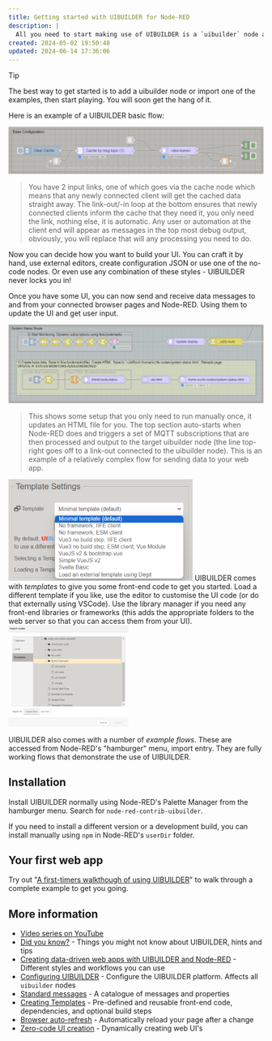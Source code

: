 ```yaml
---
title: Getting started with UIBUILDER for Node-RED
description: |
  All you need to start making use of UIBUILDER is a `uibuilder` node added to your flows. Select a suitable URL path and deploy. Then click on the "Open url" button to open the new page in a new tab. That's it, batteries are included!
created: 2024-05-02 19:50:48
updated: 2024-06-14 17:36:06
---
```


> [!TIP]
> The best way to get started is to add a uibuilder node or import one of the examples, then start playing. You will soon get the hang of it.

Here is an example of a UIBUILDER basic flow:

![uibuilder Basic Flow Example](images/uib-basic-flow-eg.png)

> You have 2 input links, one of which goes via the cache node which means that any newly connected client will get the cached data straight away. The link-out/-in loop at the bottom ensures that newly connected clients inform the cache that they need it, you only need the link, nothing else, it is automatic. Any user or automation at the client end will appear as messages in the top most debug output, obviously, you will replace that will any processing you need to do.

Now you can decide how you want to build your UI. You can craft it by hand, use external editors, create configuration JSON or use one of the no-code nodes. Or even use any combination of these styles - UIBUILDER never locks you in!

Once you have some UI, you can now send and receive data messages to and from your connected browser pages and Node-RED. Using them to update the UI and get user input.

![Example data output for uibuilder](images/data-output-eg.png)

> This shows some setup that you only need to run manually once, it updates an HTML file for you. The top section auto-starts when Node-RED does and triggers a set of MQTT subscriptions that are then processed and output to the target uibuilder node (the line top-right goes off to a link-out connected to the uibuilder node). This is an example of a relatively complex flow for sending data to your web app.

![uibuilder templates>](images/templates-list.png)
UIBUILDER comes with *templates* to give you some front-end code to get you started. Load a different template if you like, use the editor to customise the UI code (or do that externally using VSCode). Use the library manager if you need any front-end libraries or frameworks (this adds the appropriate folders to the web server so that you can access them from your UI).![Importing uibuilder examples - dialog box>](images/import-egs.png)

UIBUILDER also comes with a number of *example flows*. These are accessed from Node-RED's "hamburger" menu, import entry. They are fully working flows that demonstrate the use of UIBUILDER.

## Installation

Install UIBUILDER normally using Node-RED's Palette Manager from the hamburger menu. Search for `node-red-contrib-uibuilder`.

If you need to install a different version or a development build, you can install manually using `npm` in Node-RED's `userDir` folder.

## Your first web app

Try out "[A first-timers walkthough of using UIBUILDER](walkthrough1.md)" to walk through a complete example to get you going.


## More information

* [Video series on YouTube](https://www.youtube.com/watch?v=IVWR_3cx05A&list=PL9IEADRqAal3mG3RcF0cJaaxIgFh3GdRQ)
* [Did you know?](did-you-know.md) - Things you might not know about UIBUILDER, hints and tips
* [Creating data-driven web apps with UIBUILDER and Node-RED](web-app-workflow.md) - Different styles and workflows you can use
* [Configuring UIBUILDER](uib-configuration.md) - Configure the UIBUILDER platform. Affects all `uibuilder` nodes
* [Standard messages](pre-defined-msgs.md) - A catalogue of messages and properties
* [Creating Templates](creating-templates) - Pre-defined and reusable front-end code, dependencies, and optional build steps
* [Browser auto-refresh](how-to/browser-refresh.md) - Automatically reload your page after a change
* [Zero-code UI creation](using/zero-code-ui.md) - Dynamically creating web UI's
